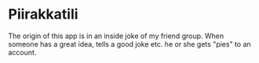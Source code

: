 # Piirakkatili
The origin of this app is in an inside joke of my friend group. When someone has a great idea, tells a good joke etc. he or she gets "pies" to an account.


